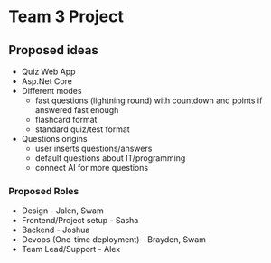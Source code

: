 # Team 3 Project

## Proposed ideas

- Quiz Web App
- Asp.Net Core
- Different modes
  - fast questions (lightning round) with countdown and points if answered fast enough
  - flashcard format
  - standard quiz/test format
- Questions origins
  - user inserts questions/answers
  - default questions about IT/programming
  - connect AI for more questions

### Proposed Roles

- Design - Jalen, Swam
- Frontend/Project setup - Sasha
- Backend - Joshua
- Devops (One-time deployment) - Brayden, Swam
- Team Lead/Support - Alex
